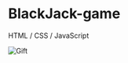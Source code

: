 # BlackJack-game
HTML / CSS / JavaScript

![Gift](https://user-images.githubusercontent.com/102038261/173191989-46bc878c-f6aa-46d3-8ea2-39c3e8e24538.gif)
